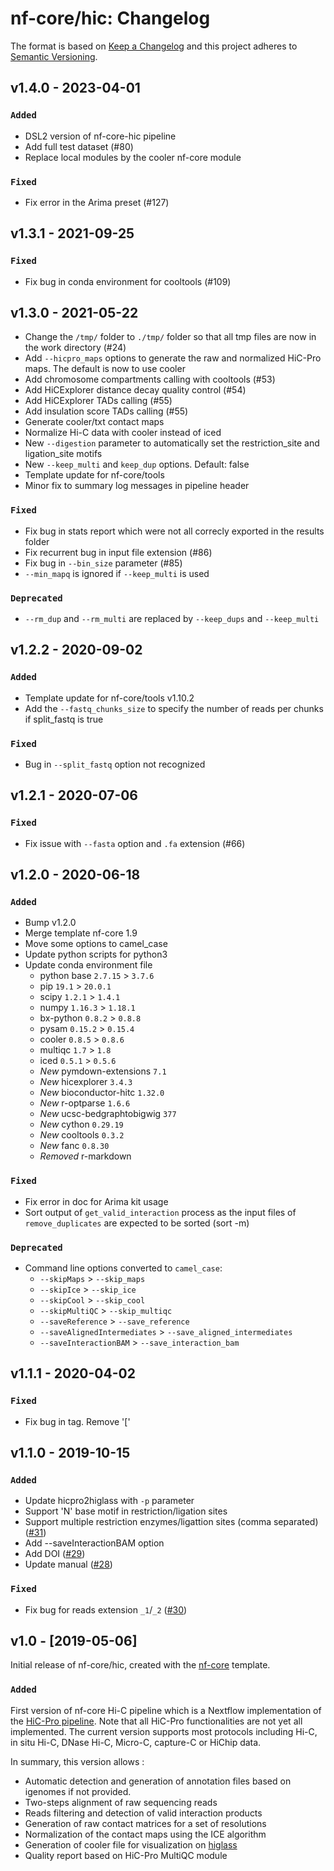 # nf-core/hic: Changelog

The format is based on [Keep a Changelog](https://keepachangelog.com/en/1.0.0/)
and this project adheres to [Semantic Versioning](https://semver.org/spec/v2.0.0.html).

## v1.4.0 - 2023-04-01

### `Added`

- DSL2 version of nf-core-hic pipeline
- Add full test dataset (#80)
- Replace local modules by the cooler nf-core module

### `Fixed`

- Fix error in the Arima preset (#127)

## v1.3.1 - 2021-09-25

### `Fixed`

- Fix bug in conda environment for cooltools (#109)

## v1.3.0 - 2021-05-22

- Change the `/tmp/` folder to `./tmp/` folder so that all tmp files are now in the work directory (#24)
- Add `--hicpro_maps` options to generate the raw and normalized HiC-Pro maps. The default is now to use cooler
- Add chromosome compartments calling with cooltools (#53)
- Add HiCExplorer distance decay quality control (#54)
- Add HiCExplorer TADs calling (#55)
- Add insulation score TADs calling (#55)
- Generate cooler/txt contact maps
- Normalize Hi-C data with cooler instead of iced
- New `--digestion` parameter to automatically set the restriction_site and ligation_site motifs
- New `--keep_multi` and `keep_dup` options. Default: false
- Template update for nf-core/tools
- Minor fix to summary log messages in pipeline header

### `Fixed`

- Fix bug in stats report which were not all correcly exported in the results folder
- Fix recurrent bug in input file extension (#86)
- Fix bug in `--bin_size` parameter (#85)
- `--min_mapq` is ignored if `--keep_multi` is used

### `Deprecated`

- `--rm_dup` and `--rm_multi` are replaced by `--keep_dups` and `--keep_multi`

## v1.2.2 - 2020-09-02

### `Added`

- Template update for nf-core/tools v1.10.2
- Add the `--fastq_chunks_size` to specify the number of reads per chunks if split_fastq is true

### `Fixed`

- Bug in `--split_fastq` option not recognized

## v1.2.1 - 2020-07-06

### `Fixed`

- Fix issue with `--fasta` option and `.fa` extension (#66)

## v1.2.0 - 2020-06-18

### `Added`

- Bump v1.2.0
- Merge template nf-core 1.9
- Move some options to camel_case
- Update python scripts for python3
- Update conda environment file
  - python base `2.7.15` > `3.7.6`
  - pip `19.1` > `20.0.1`
  - scipy `1.2.1` > `1.4.1`
  - numpy `1.16.3` > `1.18.1`
  - bx-python `0.8.2` > `0.8.8`
  - pysam `0.15.2` > `0.15.4`
  - cooler `0.8.5` > `0.8.6`
  - multiqc `1.7` > `1.8`
  - iced `0.5.1` > `0.5.6`
  - _*New*_ pymdown-extensions `7.1`
  - _*New*_ hicexplorer `3.4.3`
  - _*New*_ bioconductor-hitc `1.32.0`
  - _*New*_ r-optparse `1.6.6`
  - _*New*_ ucsc-bedgraphtobigwig `377`
  - _*New*_ cython `0.29.19`
  - _*New*_ cooltools `0.3.2`
  - _*New*_ fanc `0.8.30`
  - _*Removed*_ r-markdown

### `Fixed`

- Fix error in doc for Arima kit usage
- Sort output of `get_valid_interaction` process as the input files of `remove_duplicates`
  are expected to be sorted (sort -m)

### `Deprecated`

- Command line options converted to `camel_case`:
  - `--skipMaps` > `--skip_maps`
  - `--skipIce` > `--skip_ice`
  - `--skipCool` > `--skip_cool`
  - `--skipMultiQC` > `--skip_multiqc`
  - `--saveReference` > `--save_reference`
  - `--saveAlignedIntermediates` > `--save_aligned_intermediates`
  - `--saveInteractionBAM` > `--save_interaction_bam`

## v1.1.1 - 2020-04-02

### `Fixed`

- Fix bug in tag. Remove '['

## v1.1.0 - 2019-10-15

### `Added`

- Update hicpro2higlass with `-p` parameter
- Support 'N' base motif in restriction/ligation sites
- Support multiple restriction enzymes/ligattion sites (comma separated) ([#31](https://github.com/nf-core/hic/issues/31))
- Add --saveInteractionBAM option
- Add DOI ([#29](https://github.com/nf-core/hic/issues/29))
- Update manual ([#28](https://github.com/nf-core/hic/issues/28))

### `Fixed`

- Fix bug for reads extension `_1`/`_2` ([#30](https://github.com/nf-core/hic/issues/30))

## v1.0 - [2019-05-06]

Initial release of nf-core/hic, created with the [nf-core](http://nf-co.re/) template.

### `Added`

First version of nf-core Hi-C pipeline which is a Nextflow implementation of
the [HiC-Pro pipeline](https://github.com/nservant/HiC-Pro/).
Note that all HiC-Pro functionalities are not yet all implemented.
The current version supports most protocols including Hi-C, in situ Hi-C,
DNase Hi-C, Micro-C, capture-C or HiChip data.

In summary, this version allows :

- Automatic detection and generation of annotation files based on igenomes
  if not provided.
- Two-steps alignment of raw sequencing reads
- Reads filtering and detection of valid interaction products
- Generation of raw contact matrices for a set of resolutions
- Normalization of the contact maps using the ICE algorithm
- Generation of cooler file for visualization on [higlass](https://higlass.io/)
- Quality report based on HiC-Pro MultiQC module
